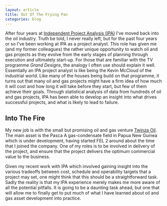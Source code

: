 ```yaml
---
layout: article
title: Out Of The Frying Pan
categories: blog
---
```


After four years at [Independent Project Analysis (IPA)](www.ipaglobal.com) I've moved back into the oil industry. Truth be told, I never really left, but for the past four years or so I've been working at IPA as a project analyst. This role has given me (and my former colleagues) the rather unique opportunity to watch oil and gas projects as they evolve from the early stages of planning through execution and ultimately start-up. For those that are familiar with the TV programme _Grand Designs_, the analogy I often use should explain it well. Essentially an IPA project analyst is like being the Kevin McCloud of the industrial world. Like many of the houses being build on that programme, it turns out that many oil and gas projects might have a firm idea of how much it will cost and how long it will take before they start, but few of them achieve their goals. Through statistical analysis of data from hundreds of oil and gas projects, IPA has been able to develop an insight into what drives successful projects, and what is likely to lead to failure.

## Into The Fire

My new job is with the small but promising oil and gas venture [Twinza Oil](www.twinzaoil.com). The main asset is the Pasca A gas-condensate field in Papua New Guinea which is under development, having started FEL 2 around about the time that I joined the company. One of my roles is to be involved in delivery of the project, and ensure that the project delivers the optimum commercial value to the business.

Given my recent work with IPA which involved gaining insight into the various tradeoffs between cost, schedule and operability targets that a project may set, one might think that this should be a straightforward task. Sadly the reality is that my IPA experience merely makes me more aware of all the potential pitfalls. It is going to be a daunting task ahead, but one that will allow me to finally get to put much of what I have learned about oil and gas asset development into practice.